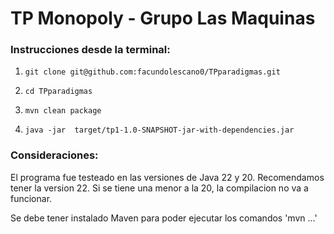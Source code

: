 <h1>TP Monopoly - Grupo Las Maquinas</h1>


### Instrucciones desde la terminal:
<ol>
  <li>
      
    git clone git@github.com:facundolescano0/TPparadigmas.git 
    
  </li>
  <li>      

    cd TPparadigmas 
 </li> 
 <li>      

    mvn clean package 
 </li>
<li>
  
    java -jar  target/tp1-1.0-SNAPSHOT-jar-with-dependencies.jar
</li>
</ol>

### Consideraciones:

El programa fue testeado en las versiones de Java 22 y 20. Recomendamos tener la version 22.
Si se tiene una menor a la 20, la compilacion no va a funcionar.

Se debe tener instalado Maven para poder ejecutar los comandos 'mvn ...'
